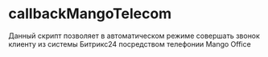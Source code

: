 # callbackMangoTelecom
Данный скрипт позволяет в автоматическом режиме совершать звонок клиенту из системы Битрикс24 посредством телефонии Mango Office
